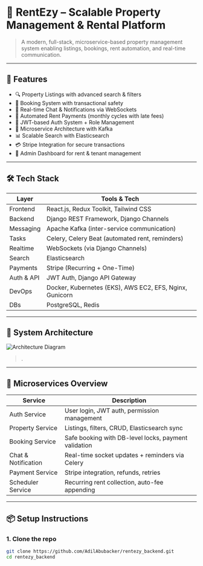 # 🏡 RentEzy – Scalable Property Management & Rental Platform

> A modern, full-stack, microservice-based property management system enabling listings, bookings, rent automation, and real-time communication.

---

## 🚀 Features

- 🔍 Property Listings with advanced search & filters
- 📅 Booking System with transactional safety
- 💬 Real-time Chat & Notifications via WebSockets
- 💸 Automated Rent Payments (monthly cycles with late fees)
- 🔐 JWT-based Auth System + Role Management
- 🔄 Microservice Architecture with Kafka
- 📊 Scalable Search with Elasticsearch
- 💳 Stripe Integration for secure transactions
- 🧾 Admin Dashboard for rent & tenant management

---

## 🛠️ Tech Stack

| Layer         | Tools & Tech                                                |
|---------------|-------------------------------------------------------------|
| Frontend      | React.js, Redux Toolkit, Tailwind CSS                       |
| Backend       | Django REST Framework, Django Channels                      |
| Messaging     | Apache Kafka (inter-service communication)                  |
| Tasks         | Celery, Celery Beat (automated rent, reminders)             |
| Realtime      | WebSockets (via Django Channels)                            |
| Search        | Elasticsearch                                               |
| Payments      | Stripe (Recurring + One-Time)                               |
| Auth & API    | JWT Auth, Django API Gateway                                |
| DevOps        | Docker, Kubernetes (EKS), AWS EC2, EFS, Nginx, Gunicorn     |
| DBs           | PostgreSQL, Redis                                           |

---

## 🧩 System Architecture

![Architecture Diagram](https://via.placeholder.com/800x400.png?text=RentEzy+System+Architecture)

> .

---

## 🔄 Microservices Overview

| Service             | Description                                               |
|---------------------|-----------------------------------------------------------|
| Auth Service        | User login, JWT auth, permission management               |
| Property Service    | Listings, filters, CRUD, Elasticsearch sync               |
| Booking Service     | Safe booking with DB-level locks, payment validation      |
| Chat & Notification | Real-time socket updates + reminders via Celery           |
| Payment Service     | Stripe integration, refunds, retries                      |
| Scheduler Service   | Recurring rent collection, auto-fee appending             |

---

## 📦 Setup Instructions

### 1. Clone the repo
```bash
git clone https://github.com/AdilAbubacker/rentezy_backend.git
cd rentezy_backend
